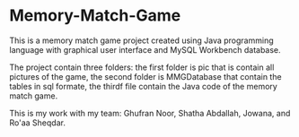 # Memory-Match-Game
This is a memory match game project created using Java programming language with graphical user interface and MySQL Workbench database.

The project contain three folders: the first folder is pic that is contain all pictures of the game, the second folder is MMGDatabase that contain the tables in sql formate, the thirdf file contain the Java code of the memory match game. 

This is my work with my team: Ghufran Noor, Shatha Abdallah, Jowana, and Ro'aa Sheqdar.
